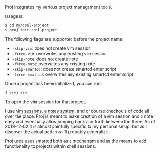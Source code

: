 Proj integrates my various project management tools.

Usage is:

```bash
$ cd my/cool-project
$ proj init cool-project
```

The following flags are supported before the project name:

 * `-skip-vim`: does not create vim session
 * `-force-vim`: overwrites any existing vim session
 * `-skip-note`: does not create note
 * `-force-note`: overwrites any existing note
 * `-skip-smartcd`: does not create smartcd enter script
 * `-force-smartcd`: overwrites any existing smartcd enter script

Once a project has been initialized, you can run:

```bash
$ proj vim
```

To open the vim session for that project.

I use [vim sessions][vim], [a notes system][notes], and of course checkouts of
code all over the place.  Proj is meant to make creation of a vim session and a
note easy and eventually allow jumping back and forth between the three.  As of
2019-12-02 it is almost painfully specific to my personal setup, but as I
discover the actual patterns I'll probably generalize.

Proj uses uses [smartcd][smartcd] both as a mechanism and as the means to
add functionality to projects within shell sessions.

[vim]: https://blog.afoolishmanifesto.com/posts/vim-session-workflow/
[notes]: https://blog.afoolishmanifesto.com/posts/a-love-letter-to-plain-text/#notes
[smartcd]: https://github.com/cxreg/smartcd
